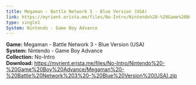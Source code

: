 ```yaml
---
title: Megaman - Battle Network 3 - Blue Version (USA)
link: https://myrient.erista.me/files/No-Intro/Nintendo%20-%20Game%20Boy%20Advance/Megaman%20-%20Battle%20Network%203%20-%20Blue%20Version%20(USA).zip
type: single1
System: Nintendo - Game Boy Advance
---
```

<b>Game:</b> Megaman - Battle Network 3 - Blue Version (USA)<br>
<b>System:</b> Nintendo - Game Boy Advance<br>
<b>Collection:</b> No-Intro<br>
<b>Download:</b> https://myrient.erista.me/files/No-Intro/Nintendo%20-%20Game%20Boy%20Advance/Megaman%20-%20Battle%20Network%203%20-%20Blue%20Version%20(USA).zip